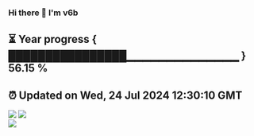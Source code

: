 ### Hi there 👋  I'm v6b  
⏳ Year progress { ████████████████▁▁▁▁▁▁▁▁▁▁▁▁▁▁ } 56.15 %
---
⏰ Updated on Wed, 24 Jul 2024 12:30:10 GMT
---
![](https://github-readme-stats.vercel.app/api?username=v6b&bg_color=30,e96443,904e95&title_color=fff&text_color=fff&layout=compact)
![](https://github-readme-stats.vercel.app/api/top-langs/?username=v6b&layout=compact&bg_color=30,e96443,904e95&title_color=fff&text_color=fff)  
![](https://gcore.jsdelivr.net/gh/v6b/v6b@main/assets/github-contribution-grid-snake.svg)

